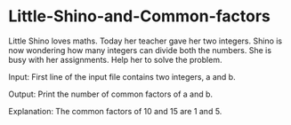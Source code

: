 # Little-Shino-and-Common-factors

Little Shino loves maths. Today her teacher gave her two integers. Shino is now wondering how many integers can divide both the numbers. She is busy with her assignments. Help her to solve the problem.

Input:
First line of the input file contains two integers, a and b.

Output:
Print the number of common factors of a and b.

Explanation:
The common factors of 10 and 15 are 1 and 5.

